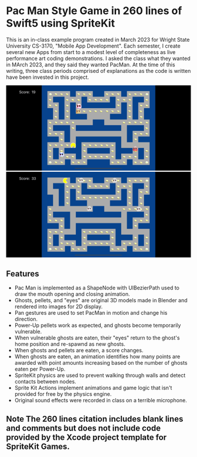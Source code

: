 # Pac Man Style Game in 260 lines of Swift5 using SpriteKit

This is an in-class example program created in March 2023 for Wright State University CS-3170, "Mobile App Development". Each semester, I create several new Apps from start to a modest level of completeness as live performance art coding demonstrations. I asked the class what they wanted in MArch 2023, and they said they wanted PacMan. At the time of this writing, three class periods comprised of explanations as the code is written have been invested in this project.

![Screen Shot](SimulatorScreenShot-iPhone14Pro-2023-03-15at19.50.42.png) ![Screen Shot](SimulatorScreenShot-iPhone14Pro-2023-03-15at19.50.54.png)
 
## Features

- Pac Man is implemented as a ShapeNode with UIBezierPath used to draw the mouth opening and closing animation.
- Ghosts, pellets, and "eyes" are original 3D models made in Blender and rendered into images for 2D display.
- Pan gestures are used to set PacMan in motion and change his direction.
- Power-Up pellets work as expected, and ghosts become temporarily vulnerable.
- When vulnerable ghosts are eaten, their "eyes" return to the ghost's home position and re-spawnd as new ghosts.
- When ghosts and pellets are eaten, a score changes.
- When ghosts are eaten, an animation identifies how many points are awarded with point amounts increasing based on the number of ghosts eaten per Power-Up.
- SpriteKit physics are used to prevent walking through walls and detect contacts between nodes.
- Sprite Kit Actions implement animations and game logic that isn't provided for free by the physics engine.
- Original sound effects were recorded in class on a terrible microphone.

## Note The 260 lines citation includes blank lines and comments but does not include code provided by the Xcode project template for SpriteKit Games.

